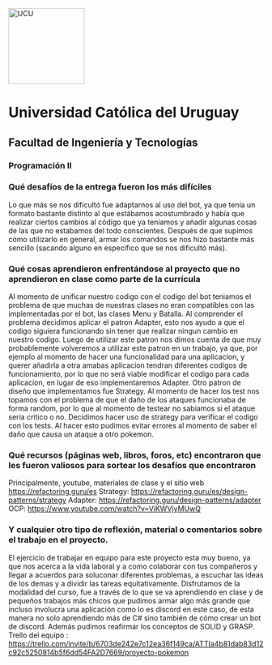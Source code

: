 <img alt="UCU" src="https://www.ucu.edu.uy/plantillas/images/logo_ucu.svg"
width="150"/>

# Universidad Católica del Uruguay

## Facultad de Ingeniería y Tecnologías

### Programación II

### Qué desafíos de la entrega fueron los más difíciles

Lo que más se nos dificultó fue adaptarnos al uso del bot, ya que tenía un formato bastante distinto al que estábamos acostumbrado y había que realizar ciertos cambios al código que ya teníamos y añadir algunas cosas de las que no estabamos del todo conscientes. Después de que supimos cómo utilizarlo en general, armar los comandos se nos hizo bastante más sencillo (sacando alguno en específico que se nos dificultó más). 

### Qué cosas aprendieron enfrentándose al proyecto que no aprendieron en clase como parte de la currícula

Al momento de unificar nuestro codigo con el codigo del bot teniamos el problema de que muchas de nuestras clases no eran compatibles con las implementadas por el bot, las clases Menu y Batalla. Al comprender el problema decidimos aplicar el patron Adapter, esto nos ayudo a que el codigo siguiera funcionando sin tener que realizar ningun cambio en nuestro codigo. Luego de utilizar este patron nos dimos cuenta de que muy probablemente volveremos a utilizar este patron en un trabajo, ya que, por ejemplo al momento de hacer una funcionalidad para una aplicacion, y querer añadirla a otra amabas aplicacion tendran diferentes codigos de funcionamiento, por lo que no será viable modificar el codigo para cada aplicacion, en lugar de eso implementaremos Adapter.
Otro patron de diseño que implementamos fue Strategy. Al momento de hacer los test nos topamos con el problema de que el daño de los ataques funcionaba de forma random, por lo que al momento de testear no sabiamos si el ataque seria critico o no. Decidimos hacer uso de strategy para verificar el codigo con los tests. Al hacer esto pudimos evitar errores al momento de saber el daño que causa un ataque a otro pokemon.


### Qué recursos (páginas web, libros, foros, etc) encontraron que les fueron valiosos para sortear los desafíos que encontraron
Principalmente, youtube, materiales de clase y el sitio web https://refactoring.guru/es
Strategy: https://refactoring.guru/es/design-patterns/strategy
Adapter: https://refactoring.guru/design-patterns/adapter
OCP: https://www.youtube.com/watch?v=ViKWVjyMUwQ

### Y cualquier otro tipo de reflexión, material o comentarios sobre el trabajo en el proyecto.

El ejercicio de trabajar en equipo para este proyecto esta muy bueno, ya que nos acerca a la vida laboral y a como colaborar con tus compañeros y llegar a acuerdos para soluconar diferentes problemas, a escuchar las ideas de los demas y a dividir las tareas equitativamente.
Disfrutamos de la modalidad del curso, fue a través de lo que se va aprendiendo en clase y de pequeños trabajos más chicos que pudimos armar algo más grande que incluso involucra una aplicación como lo es discord en este caso, de esta manera no solo aprendiendo más de C# sino también de cómo crear un bot de discord. Además pudimos reafirmar los conceptos de SOLID y GRASP.
Trello del equipo : https://trello.com/invite/b/6703de242e7c12ea36f149ca/ATTIa4b81dab83d12c92c5250814b5f6dd54FA2D7669/proyecto-pokemon
